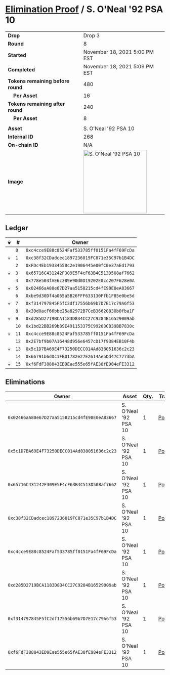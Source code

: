 # [Elimination Proof](./readme.md) / S. O&#039;Neal &#039;92 PSA 10

|||
|---|---|
| **Drop** | Drop 3 |
| **Round** | 8 |
| **Started** | November 18, 2021 5:00 PM EST |
| **Completed** | November 18, 2021 5:09 PM EST |
| **Tokens remaining before round** | 480 |
| **&nbsp;&nbsp;&nbsp;&nbsp;Per Asset** | 16 |
| **Tokens remaining after round** | 240 |
| **&nbsp;&nbsp;&nbsp;&nbsp;Per Asset** | 8 |
| | |
| **Asset** | S. O&#039;Neal &#039;92 PSA 10 |
| **Internal ID** | 268 |
| **On-chain ID** | N/A |
| **Image** | <img src="https://tcdn.blokpax.com/94d9199b-dc33-4f74-a0df-22f25e722f54/2ddf15665d98735e23228ab621e7e625aa81f647819dc8438ca3ad0d6f9f4d4c.jpg" height="200" alt="S. O&#039;Neal &#039;92 PSA 10" /> |

## Ledger

| 💀 | # | Owner |
| --- | --- | --- |
|  | `0` | `0xc4cce9E88c8524Faf533785ff0151Fa4fF69FcDa` |
| 💀 | `1` | `0xc38f32CDadcec1897236019FC871e35C97b1B4DC` |
|  | `2` | `0xFDc4Eb19334558c2e1906445e00fC0e37aEd1793` |
| 💀 | `3` | `0x65716C431242F309E5F4cF63B4C513D508af7662` |
|  | `4` | `0x778e503fAE6c389e90d0D19202E0cc207F628e0A` |
| 💀 | `5` | `0x02466aA80e67D27aa5158215cd4fE98E0eA83667` |
|  | `6` | `0xbe9d30Df4a065a5B26FFF633130Ffb1F85e0be5d` |
| 💀 | `7` | `0xf314797845F5fC2df17556b69b7D7E17c79A6f53` |
|  | `8` | `0x39d0acF66bbe25a82972B7CeB36620830b0fba1F` |
| 💀 | `9` | `0xd285D2719BCA1183D834CC27C9284B16529009ab` |
|  | `10` | `0x1bd22BB269b89E491153375C99203CB39BB7830c` |
| 💀 | `11` | `0xc4cce9E88c8524Faf533785ff0151Fa4fF69FcDa` |
|  | `12` | `0x2E7bf9b07A16448d956e6457cD17f9384EB10F4b` |
| 💀 | `13` | `0x5c1D7BA69E4F73250DECC014Ad838051636c2c23` |
|  | `14` | `0x66791b6dDc1FB01782e27E2614Ae5Dd47C7773bA` |
| 💀 | `15` | `0xf6FdF388843ED9Eae555e65fAE38fE984eFE3312` |


## Eliminations

| Owner | Asset | Qty. | Transaction |
| --- | --- | --- | --- |
| `0x02466aA80e67D27aa5158215cd4fE98E0eA83667` | S. O'Neal '92 PSA 10 | 1 | [Polygonscan](https://polygonscan.com/tx/0x2052e7f7b46c5aba457f23c274d412e305fde65df88a1bdfc9032c62d31406ef) |
| `0x5c1D7BA69E4F73250DECC014Ad838051636c2c23` | S. O'Neal '92 PSA 10 | 1 | [Polygonscan](https://polygonscan.com/tx/0x716b601adb99bbfc1e1269148ce612006ef915cd7e4b5cedbbfcf28498116804) |
| `0x65716C431242F309E5F4cF63B4C513D508af7662` | S. O'Neal '92 PSA 10 | 1 | [Polygonscan](https://polygonscan.com/tx/0x4e17954908c71c78e04f23cd157bdcbf934d0337de9ca63c12bbbf3c1e8be0e6) |
| `0xc38f32CDadcec1897236019FC871e35C97b1B4DC` | S. O'Neal '92 PSA 10 | 1 | [Polygonscan](https://polygonscan.com/tx/0x3f908a39461834e032588892766dc40c5cc3cd0582f46fcbaf9d08d0d04f3893) |
| `0xc4cce9E88c8524Faf533785ff0151Fa4fF69FcDa` | S. O'Neal '92 PSA 10 | 1 | [Polygonscan](https://polygonscan.com/tx/0x7344bbb527439be98ed7e175cd1fd281a14ca0ad6caca8ad367ad7c364316c68) |
| `0xd285D2719BCA1183D834CC27C9284B16529009ab` | S. O'Neal '92 PSA 10 | 1 | [Polygonscan](https://polygonscan.com/tx/0x47b25dfb858dace5c59bd547a3b8c7af4f2944bbeb549b8f8aaada1223761d01) |
| `0xf314797845F5fC2df17556b69b7D7E17c79A6f53` | S. O'Neal '92 PSA 10 | 1 | [Polygonscan](https://polygonscan.com/tx/0x2a9859f6c9ad94f82642260a135f974f50752d8920f02e1d92ec3a71243fcfdc) |
| `0xf6FdF388843ED9Eae555e65fAE38fE984eFE3312` | S. O'Neal '92 PSA 10 | 1 | [Polygonscan](https://polygonscan.com/tx/0x60588ca6d5dd7f0c7bbb0d3a253b1d7c11fa87bb5b5651fdd5e9dddb45465388) |
